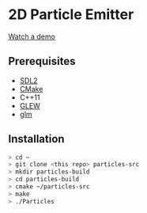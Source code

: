 # 2D Particle Emitter

[Watch a demo](https://zyoung.dev/downloads/particles.ogv)

## Prerequisites

* [SDL2](https://www.libsdl.org/)
* [CMake](https://cmake.org/)
* C++11
* [GLEW](http://glew.sourceforge.net/)
* [glm](https://glm.g-truc.net/0.9.8/index.html)

## Installation

```bash
> cd ~
> git clone <this repo> particles-src
> mkdir particles-build
> cd particles-build
> cmake ~/particles-src
> make
> ./Particles
```
